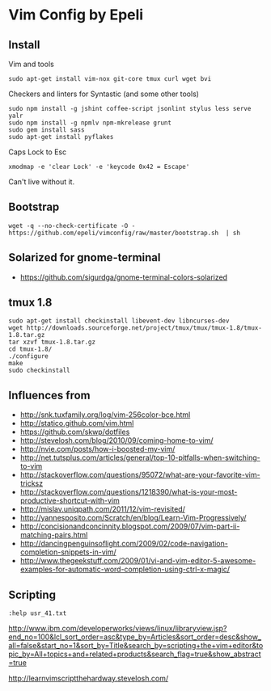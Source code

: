 # Vim Config by Epeli

## Install

Vim and tools

    sudo apt-get install vim-nox git-core tmux curl wget bvi


Checkers and linters for Syntastic (and some other tools)

    sudo npm install -g jshint coffee-script jsonlint stylus less serve yalr
    sudo npm install -g npmlv npm-mkrelease grunt
    sudo gem install sass
    sudo apt-get install pyflakes


Caps Lock to Esc

    xmodmap -e 'clear Lock' -e 'keycode 0x42 = Escape'

Can't live without it.

## Bootstrap

    wget -q --no-check-certificate -O - https://github.com/epeli/vimconfig/raw/master/bootstrap.sh  | sh

## Solarized for gnome-terminal

  * https://github.com/sigurdga/gnome-terminal-colors-solarized

## tmux 1.8

    sudo apt-get install checkinstall libevent-dev libncurses-dev
    wget http://downloads.sourceforge.net/project/tmux/tmux/tmux-1.8/tmux-1.8.tar.gz
    tar xzvf tmux-1.8.tar.gz
    cd tmux-1.8/
    ./configure
    make
    sudo checkinstall

## Influences from

  * http://snk.tuxfamily.org/log/vim-256color-bce.html
  * http://statico.github.com/vim.html
  * https://github.com/skwp/dotfiles
  * http://stevelosh.com/blog/2010/09/coming-home-to-vim/
  * http://nvie.com/posts/how-i-boosted-my-vim/
  * http://net.tutsplus.com/articles/general/top-10-pitfalls-when-switching-to-vim
  * http://stackoverflow.com/questions/95072/what-are-your-favorite-vim-tricksz
  * http://stackoverflow.com/questions/1218390/what-is-your-most-productive-shortcut-with-vim
  * http://mislav.uniqpath.com/2011/12/vim-revisited/
  * http://yannesposito.com/Scratch/en/blog/Learn-Vim-Progressively/
  * http://concisionandconcinnity.blogspot.com/2009/07/vim-part-ii-matching-pairs.html
  * http://dancingpenguinsoflight.com/2009/02/code-navigation-completion-snippets-in-vim/
  * http://www.thegeekstuff.com/2009/01/vi-and-vim-editor-5-awesome-examples-for-automatic-word-completion-using-ctrl-x-magic/

## Scripting

    :help usr_41.txt

http://www.ibm.com/developerworks/views/linux/libraryview.jsp?end_no=100&lcl_sort_order=asc&type_by=Articles&sort_order=desc&show_all=false&start_no=1&sort_by=Title&search_by=scripting+the+vim+editor&topic_by=All+topics+and+related+products&search_flag=true&show_abstract=true

http://learnvimscriptthehardway.stevelosh.com/


